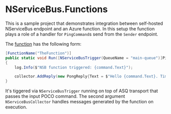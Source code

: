 # NServiceBus.Functions
This is a sample project that demonstrates integration between self-hosted NServiceBus endpoint and an Azure function. In this setup the function plays a role of a handler for `PingCommand`s send from the `Sender` endpoint.

The [function](https://github.com/tmasternak/NServiceBus.Functions/blob/master/NServiceBus.Function/TheFunction.cs) has the following form:

```csharp
[FunctionName("TheFunction")]
public static void Run([NServiceBusTrigger(QueueName = "main-queue")]PingCommand command, NServiceBusCollector collector, TraceWriter log)
{
    log.Info($"NSB function triggered: {command.Text}");

    collector.AddReply(new PongReply{Text = $"Hello {command.Text}. Timestamp: {DateTime.UtcNow.Ticks}"});
}
```

It's tiggered via `NServiceBusTrigger` running on top of ASQ transport that passes the input POCO command. The second argument `NServiceBusCollector` handles messages generated by the function on execution.
